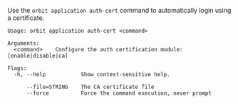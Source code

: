 Use the `orbit application auth-cert` command to automatically login using a certificate.


```
Usage: orbit application auth-cert <command>

Arguments:
  <command>    Configure the auth certification module: [enable|disable|ca]

Flags:
  -h, --help           Show context-sensitive help.

      --file=STRING    The CA certificate file
      --force          Force the command execution, never prompt

```
